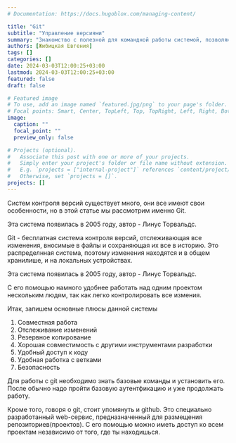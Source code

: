 ```yaml
---
# Documentation: https://docs.hugoblox.com/managing-content/

title: "Git"
subtitle: "Управление версиями"
summary: "Знакомство с полезной для командной работы системой, позволяющей легко следить за всеми измениями и сохранять различные версии проектов"
authors: [Жибицкая Евгения]
tags: []
categories: []
date: 2024-03-03T12:00:25+03:00
lastmod: 2024-03-03T12:00:25+03:00
featured: false
draft: false

# Featured image
# To use, add an image named `featured.jpg/png` to your page's folder.
# Focal points: Smart, Center, TopLeft, Top, TopRight, Left, Right, BottomLeft, Bottom, BottomRight.
image:
  caption: ""
  focal_point: ""
  preview_only: false

# Projects (optional).
#   Associate this post with one or more of your projects.
#   Simply enter your project's folder or file name without extension.
#   E.g. `projects = ["internal-project"]` references `content/project/deep-learning/index.md`.
#   Otherwise, set `projects = []`.
projects: []
---
```



Систем контроля версий существует много, они все имеют свои особенности, но в этой статье мы рассмотрим именно Git.

Эта система появилась в 2005 году, автор - Линус Торвальдс.

Git - бесплатная система контроля версий, отслеживающая все изменения, вносимые в файлы и сохраняющая их все в историю. Это распределнная система, поэтому изменения находятся и в общем хранилише, и на локальных устройствах.

Эта система появилась в 2005 году, автор - Линус Торвальдс.

С его помощью намного удобнее работать над одним проектом нескольким людям, так как легко контролировать все измения.

Итак, запишем основные плюсы данной системы
1. Совместная работа
2. Отслеживание изменений
3. Резервное копирование
4. Хорошая совместимость с другими инструментами разработки
5. Удобный доступ к коду
6. Удобная работка с ветками
7. Безопасность

Для работы с git необходимо знать базовые команды и установить его. После обычно надо пройти базовую аутентфикацию и уже продолжать работу.

Кроме того, говоря о git, стоит упомянуть и github. 
Это специально разработанный web-сервис, предназначенный для размещения репозиториев(проектов). С его помощью можно иметь доступ ко всем проектам независимо от того, где ты находишься.

